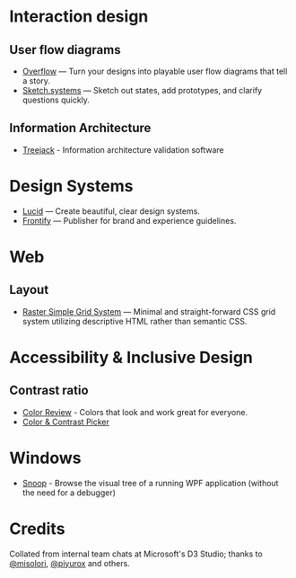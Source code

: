 # Interaction design

## User flow diagrams
* [Overflow](https://overflow.io/) —
  Turn your designs into playable user flow diagrams that tell a story. 
* [Sketch.systems](https://sketch.systems/)  —
  Sketch out states, add prototypes, and clarify questions quickly.
  
## Information Architecture
* [Treejack](https://www.optimalworkshop.com/treejack) -
  Information architecture validation software
  
# Design Systems
* [Lucid](https://lucid.style/)  —
  Create beautiful, clear design systems.
* [Frontify](//frontify.com) —
  Publisher for brand and experience guidelines.
  
 
# Web

## Layout
* [Raster Simple Grid System](https://rsms.me/raster/)  —
  Minimal and straight-forward CSS grid system utilizing descriptive HTML rather than semantic CSS.

# Accessibility & Inclusive Design

## Contrast ratio
* [Color Review](https://color.review/) -
  Colors that look and work great for everyone.
* [Color & Contrast Picker](http://kevingutowski.github.io/color.html)

# Windows
* [Snoop](https://github.com/cplotts/snoopwpf) -
  Browse the visual tree of a running WPF application (without the need for a debugger)

# Credits
Collated from internal team chats at Microsoft's D3 Studio; thanks to [@misolori](//github.com/misolori), [@piyurox](//github.com/piyurox) and others.
